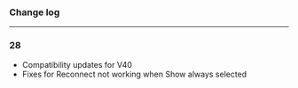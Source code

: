 ### Change log
-----------------------
### 28
* Compatibility updates for V40
* Fixes for Reconnect not working when Show always selected
